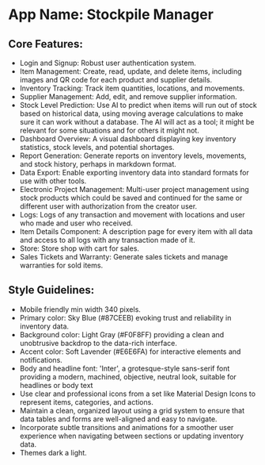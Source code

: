 # **App Name**: Stockpile Manager

## Core Features:

- Login and Signup: Robust user authentication system.
- Item Management: Create, read, update, and delete items, including images and QR code for each product and supplier details.
- Inventory Tracking: Track item quantities, locations, and movements.
- Supplier Management: Add, edit, and remove supplier information.
- Stock Level Prediction: Use AI to predict when items will run out of stock based on historical data, using moving average calculations to make sure it can work without a database. The AI will act as a tool; it might be relevant for some situations and for others it might not.
- Dashboard Overview: A visual dashboard displaying key inventory statistics, stock levels, and potential shortages.
- Report Generation: Generate reports on inventory levels, movements, and stock history, perhaps in markdown format.
- Data Export: Enable exporting inventory data into standard formats for use with other tools.
- Electronic Project Management: Multi-user project management using stock products which could be saved and continued for the same or different user with authorization from the creator user.
- Logs: Logs of any transaction and movement with locations and user who made and user who received.
- Item Details Component: A description page for every item with all data and access to all logs with any transaction made of it.
- Store: Store shop with cart for sales.
- Sales Tickets and Warranty: Generate sales tickets and manage warranties for sold items.

## Style Guidelines:

- Mobile friendly min width 340 pixels.
- Primary color: Sky Blue (#87CEEB) evoking trust and reliability in inventory data.
- Background color: Light Gray (#F0F8FF) providing a clean and unobtrusive backdrop to the data-rich interface.
- Accent color: Soft Lavender (#E6E6FA) for interactive elements and notifications.
- Body and headline font: 'Inter', a grotesque-style sans-serif font providing a modern, machined, objective, neutral look, suitable for headlines or body text
- Use clear and professional icons from a set like Material Design Icons to represent items, categories, and actions.
- Maintain a clean, organized layout using a grid system to ensure that data tables and forms are well-aligned and easy to navigate.
- Incorporate subtle transitions and animations for a smoother user experience when navigating between sections or updating inventory data.
- Themes dark a light.